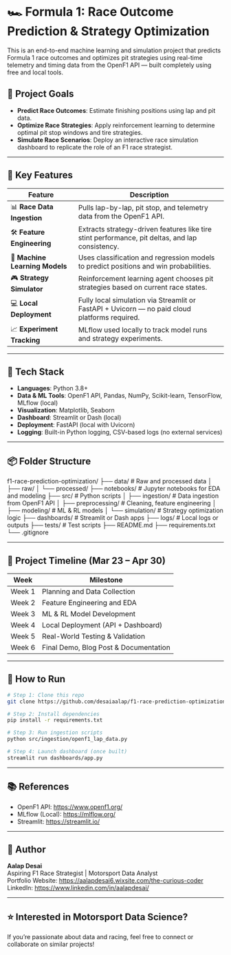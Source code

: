 # 🏎️ Formula 1: Race Outcome Prediction & Strategy Optimization

This is an end-to-end machine learning and simulation project that predicts Formula 1 race outcomes and optimizes pit strategies using real-time telemetry and timing data from the OpenF1 API — built completely using free and local tools.

## 🎯 Project Goals

- **Predict Race Outcomes**: Estimate finishing positions using lap and pit data.
- **Optimize Race Strategies**: Apply reinforcement learning to determine optimal pit stop windows and tire strategies.
- **Simulate Race Scenarios**: Deploy an interactive race simulation dashboard to replicate the role of an F1 race strategist.

---

## 🧠 Key Features

| Feature | Description |
|--------|-------------|
| 📊 **Race Data Ingestion** | Pulls lap-by-lap, pit stop, and telemetry data from the OpenF1 API. |
| 🛠️ **Feature Engineering** | Extracts strategy-driven features like tire stint performance, pit deltas, and lap consistency. |
| 🤖 **Machine Learning Models** | Uses classification and regression models to predict positions and win probabilities. |
| 🎮 **Strategy Simulator** | Reinforcement learning agent chooses pit strategies based on current race states. |
| 💻 **Local Deployment** | Fully local simulation via Streamlit or FastAPI + Uvicorn — no paid cloud platforms required. |
| 📈 **Experiment Tracking** | MLflow used locally to track model runs and strategy experiments. |

---

## 🧰 Tech Stack

- **Languages**: Python 3.8+
- **Data & ML Tools**: OpenF1 API, Pandas, NumPy, Scikit-learn, TensorFlow, MLflow (local)
- **Visualization**: Matplotlib, Seaborn
- **Dashboard**: Streamlit or Dash (local)
- **Deployment**: FastAPI (local with Uvicorn)
- **Logging**: Built-in Python logging, CSV-based logs (no external services)

---

## 📦 Folder Structure

f1-race-prediction-optimization/
├── data/               # Raw and processed data
│   ├── raw/
│   └── processed/
├── notebooks/          # Jupyter notebooks for EDA and modeling
├── src/                # Python scripts
│   ├── ingestion/      # Data ingestion from OpenF1 API
│   ├── preprocessing/  # Cleaning, feature engineering
│   ├── modeling/       # ML & RL models
│   └── simulation/     # Strategy optimization logic
├── dashboards/         # Streamlit or Dash apps
├── logs/               # Local logs or outputs
├── tests/              # Test scripts
├── README.md
├── requirements.txt
└── .gitignore

---

## 📅 Project Timeline (Mar 23 – Apr 30)

| Week | Milestone |
|------|-----------|
| Week 1 | Planning and Data Collection |
| Week 2 | Feature Engineering and EDA |
| Week 3 | ML & RL Model Development |
| Week 4 | Local Deployment (API + Dashboard) |
| Week 5 | Real-World Testing & Validation |
| Week 6 | Final Demo, Blog Post & Documentation |

---

## 🚀 How to Run

```bash
# Step 1: Clone this repo
git clone https://github.com/desaiaalap/f1-race-prediction-optimization

# Step 2: Install dependencies
pip install -r requirements.txt

# Step 3: Run ingestion scripts
python src/ingestion/openf1_lap_data.py

# Step 4: Launch dashboard (once built)
streamlit run dashboards/app.py
```
---

## 📚 References

- OpenF1 API: https://www.openf1.org/
- MLflow (Local): https://mlflow.org/
- Streamlit: https://streamlit.io/

---

## 👤 Author

**Aalap Desai**  
Aspiring F1 Race Strategist | Motorsport Data Analyst  
Portfolio Website: https://aalapdesai6.wixsite.com/the-curious-coder  
LinkedIn: https://www.linkedin.com/in/aalapdesai/

---

## ⭐️ Interested in Motorsport Data Science?
If you’re passionate about data and racing, feel free to connect or collaborate on similar projects!
